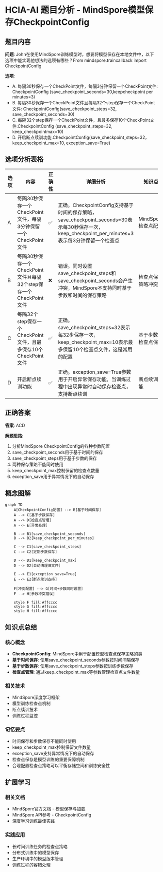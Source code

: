 # HCIA-AI 题目分析 - MindSpore模型保存CheckpointConfig

## 题目内容

**问题**: John在使用MindSpore训练模型时，想要将模型保存在本地文件中，以下选项中能实现他想法的选项有哪些？From mindspore.traincallback import CheckpointConfig

**选项**:
- A. 每隔30秒保存一个CheckPoint文件，每隔3分钟保留一个CheckPoint文件: CheckpointConfig (save_checkpoint_seconds=30,keepcheckpoint per minutes=3)
- B. 每隔30秒保存一个CheckPoint文件且每隔32个step保存一个CheckPoint文件: CheckpointConfig(save_checkpoint_steps=32, save_checkpoint_seconds=30)
- C. 每隔32个step保存一个CheckPoint文件，且最多保存10个CheckPoint文件:CheckpointConfig (save_checkpoint_steps=32, keep_checkpointmax=10)
- D. 开启断点续训功能:CheckpointConfig(save_checkpoint_steps=32，keep_checkpoint_max=10, exception_save=True)

## 选项分析表格

| 选项 | 内容 | 正确性 | 详细分析 | 知识点 |
|------|------|--------|----------|--------|
| A | 每隔30秒保存一个CheckPoint文件，每隔3分钟保留一个CheckPoint文件 | ✅ | 正确。CheckpointConfig支持基于时间的保存策略，save_checkpoint_seconds=30表示每30秒保存一次，keep_checkpoint_per_minutes=3表示每3分钟保留一个检查点 | MindSpore检查点配置 |
| B | 每隔30秒保存一个CheckPoint文件且每隔32个step保存一个CheckPoint文件 | ❌ | 错误。同时设置save_checkpoint_steps和save_checkpoint_seconds会产生冲突，MindSpore不支持同时基于步数和时间的保存策略 | 检查点保存策略冲突 |
| C | 每隔32个step保存一个CheckPoint文件，且最多保存10个CheckPoint文件 | ✅ | 正确。save_checkpoint_steps=32表示每32步保存一次，keep_checkpoint_max=10表示最多保留10个检查点文件，这是常用的配置 | 基于步数的检查点保存 |
| D | 开启断点续训功能 | ✅ | 正确。exception_save=True参数用于开启异常保存功能，当训练过程中出现异常时自动保存检查点，支持断点续训 | 断点续训功能 |

## 正确答案
**答案**: ACD

**解题思路**: 
1. 分析MindSpore CheckpointConfig的各种参数配置
2. save_checkpoint_seconds用于基于时间的保存
3. save_checkpoint_steps用于基于步数的保存
4. 两种保存策略不能同时使用
5. keep_checkpoint_max控制保留的检查点数量
6. exception_save用于异常情况下的自动保存

## 概念图解

```mermaid
graph TD
    A[CheckpointConfig配置] --> B[基于时间保存]
    A --> C[基于步数保存]
    A --> D[检查点管理]
    A --> E[异常处理]
    
    B --> B1[save_checkpoint_seconds]
    B --> B2[keep_checkpoint_per_minutes]
    
    C --> C1[save_checkpoint_steps]
    C --> C2[定期步数保存]
    
    D --> D1[keep_checkpoint_max]
    D --> D2[自动清理旧文件]
    
    E --> E1[exception_save=True]
    E --> E2[断点续训支持]
    
    F[冲突配置] --> G[时间+步数同时设置]
    F --> H[参数冲突错误]
    
    style F fill:#ffcccc
    style G fill:#ffcccc
    style H fill:#ffcccc
```

## 知识点总结

### 核心概念
- **CheckpointConfig**: MindSpore中用于配置模型检查点保存策略的类
- **基于时间保存**: 使用save_checkpoint_seconds参数按时间间隔保存
- **基于步数保存**: 使用save_checkpoint_steps参数按训练步数保存
- **检查点管理**: 通过keep_checkpoint_max等参数管理检查点文件数量

### 相关技术
- MindSpore深度学习框架
- 模型训练检查点机制
- 断点续训技术
- 训练过程监控

### 记忆要点
- 时间保存和步数保存不能同时使用
- keep_checkpoint_max控制保留文件数量
- exception_save支持异常情况下的自动保存
- 检查点保存是模型训练的重要保障机制
- 合理配置检查点策略可以平衡存储空间和训练安全性

## 扩展学习

### 相关文档
- MindSpore官方文档 - 模型保存与加载
- MindSpore API参考 - CheckpointConfig
- 深度学习训练最佳实践

### 实践应用
- 长时间训练任务的检查点策略
- 分布式训练中的模型保存
- 生产环境中的模型版本管理
- 训练过程的容错处理
